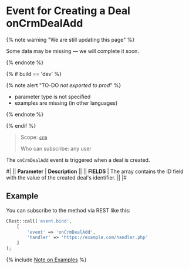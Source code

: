 # Event for Creating a Deal onCrmDealAdd

{% note warning "We are still updating this page" %}

Some data may be missing — we will complete it soon.

{% endnote %}

{% if build == 'dev' %}

{% note alert "TO-DO _not exported to prod_" %}

- parameter type is not specified
- examples are missing (in other languages)

{% endnote %}

{% endif %}

> Scope: [`crm`](../../../scopes/permissions.md)
>
> Who can subscribe: any user

The `onCrmDealAdd` event is triggered when a deal is created.

#|
|| **Parameter** | **Description** ||
|| **FIELDS** | The array contains the ID field with the value of the created deal's identifier. ||
|#

## Example

You can subscribe to the method via REST like this:

```php
CRest::call('event.bind',
    [
        'event' => 'onCrmDealAdd',
        'handler' => 'https://example.com/handler.php'
    ]
);
```

{% include [Note on Examples](../../../../_includes/examples.md) %}